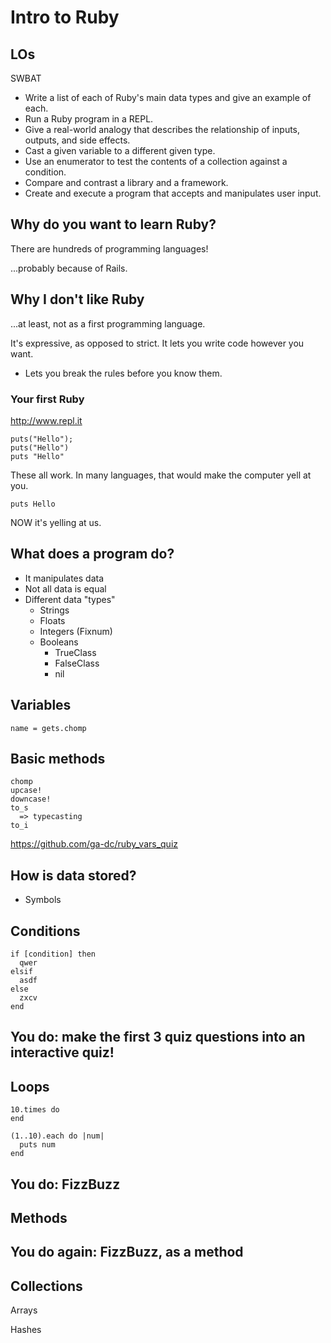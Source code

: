 # Intro to Ruby

## LOs
SWBAT
- Write a list of each of Ruby's main data types and give an example of each.
- Run a Ruby program in a REPL.
- Give a real-world analogy that describes the relationship of inputs, outputs, and side effects.
- Cast a given variable to a different given type.
- Use an enumerator to test the contents of a collection against a condition.
- Compare and contrast a library and a framework.
- Create and execute a program that accepts and manipulates user input.

## Why do you want to learn Ruby?
There are hundreds of programming languages!

...probably because of Rails.

## Why I don't like Ruby

...at least, not as a first programming language.

It's expressive, as opposed to strict. It lets you write code however you want.
- Lets you break the rules before you know them.

### Your first Ruby

http://www.repl.it

```
puts("Hello");
puts("Hello")
puts "Hello"
```
These all work. In many languages, that would make the computer yell at you.

```
puts Hello
```

NOW it's yelling at us.

## What does a program do?

- It manipulates data
- Not all data is equal
- Different data "types"
  - Strings
  - Floats
  - Integers (Fixnum)
  - Booleans
    - TrueClass
    - FalseClass
    - nil

## Variables
```
name = gets.chomp
```

## Basic methods
```
chomp
upcase!
downcase!
to_s
  => typecasting
to_i
```

https://github.com/ga-dc/ruby_vars_quiz

## How is data stored?

- Symbols

## Conditions
```
if [condition] then
  qwer
elsif
  asdf
else
  zxcv
end
```

## You do: make the first 3 quiz questions into an interactive quiz!

## Loops
```
10.times do
end

(1..10).each do |num|
  puts num
end
```

## You do: FizzBuzz

## Methods

## You do again: FizzBuzz, as a method

## Collections

Arrays

Hashes
